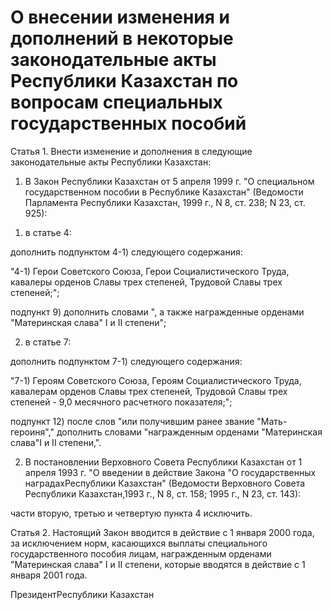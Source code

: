 # О внесении изменения и дополнений в некоторые законодательные акты Республики Казахстан по вопросам специальных государственных пособий

Статья 1. Внести изменение и дополнения в следующие законодательные акты Республики Казахстан:

1. В Закон Республики Казахстан от 5 апреля 1999 г. "О специальном государственном пособии в Республике Казахстан" (Ведомости Парламента Республики Казахстан, 1999 г., N 8, ст. 238; N 23, ст. 925):

1) в статье 4:

дополнить подпунктом 4-1) следующего содержания:

"4-1) Герои Советского Союза, Герои Социалистического Труда, кавалеры орденов Славы трех степеней, Трудовой Славы трех степеней;";

подпункт 9) дополнить словами ", а также награжденные орденами "Материнская слава" I и II степени";

2) в статье 7:

дополнить подпунктом 7-1) следующего содержания:

"7-1) Героям Советского Союза, Героям Социалистического Труда, кавалерам орденов Славы трех степеней, Трудовой Славы трех степеней - 9,0 месячного расчетного показателя;";

подпункт 12) после слов "или получившим ранее звание "Мать-героиня"," дополнить словами "награжденным орденами "Материнская слава"I и II степени,".

2. В постановлении Верховного Совета Республики Казахстан от 1 апреля 1993 г. "О введении в действие Закона "О государственных наградахРеспублики Казахстан" (Ведомости Верховного Совета Республики Казахстан,1993 г., N 8, ст. 158; 1995 г., N 23, ст. 143):

части вторую, третью и четвертую пункта 4 исключить.

Статья 2. Настоящий Закон вводится в действие с 1 января 2000 года, за исключением норм, касающихся выплаты специального государственного пособия лицам, награжденным орденами "Материнская слава" I и II степени, которые вводятся в действие с 1 января 2001 года.

ПрезидентРеспублики Казахстан

